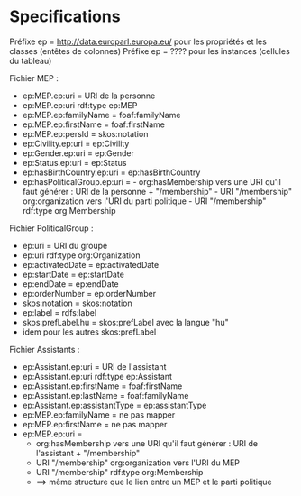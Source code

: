 # Specifications


Préfixe ep = http://data.europarl.europa.eu/ pour les propriétés et les classes (entêtes de colonnes)
Préfixe ep = ???? pour les instances (cellules du tableau)  


Fichier MEP :

  -	ep:MEP.ep:uri = URI de la personne
  - ep:MEP.ep:uri rdf:type ep:MEP
  - ep:MEP.ep:familyName = foaf:familyName
  - ep:MEP.ep:firstName = foaf:firstName
  - ep:MEP.ep:persId = skos:notation
  -	ep:Civility.ep:uri = ep:Civility
  - ep:Gender.ep:uri = ep:Gender
  -	ep:Status.ep:uri = ep:Status
  -	ep:hasBirthCountry.ep:uri = ep:hasBirthCountry
  -	ep:hasPoliticalGroup.ep:uri =
  		- org:hasMembership vers une URI qu'il faut générer : URI de la personne + "/membership"
  		- URI "/membership" org:organization vers l'URI du parti politique
  		- URI "/membership" rdf:type org:Membership


Fichier PoliticalGroup :

  - ep:uri = URI du groupe
  - ep:uri rdf:type org:Organization
  - ep:activatedDate = ep:activatedDate
  - ep:startDate = ep:startDate
  - ep:endDate = ep:endDate
  - ep:orderNumber = ep:orderNumber
  - skos:notation = skos:notation
  - ep:label = rdfs:label
  - skos:prefLabel.hu = skos:prefLabel avec la langue "hu"
  - idem pour les autres skos:prefLabel


Fichier Assistants :

  - ep:Assistant.ep:uri = URI de l'assistant
  - ep:Assistant.ep:uri rdf:type ep:Assistant
  - ep:Assistant.ep:firstName = foaf:firstName
  - ep:Assistant.ep:lastName = foaf:familyName
  - ep:Assistant.ep:assistantType = ep:assistantType
  - ep:MEP.ep:familyName = ne pas mapper
  - ep:MEP.ep:firstName = ne pas mapper
  - ep:MEP.ep:uri =
      - org:hasMembership vers une URI qu'il faut générer : URI de l'assistant + "/membership"
      - URI "/membership" org:organization vers l'URI du MEP
      - URI "/membership" rdf:type org:Membership
      - ==> même structure que le lien entre un MEP et le parti politique